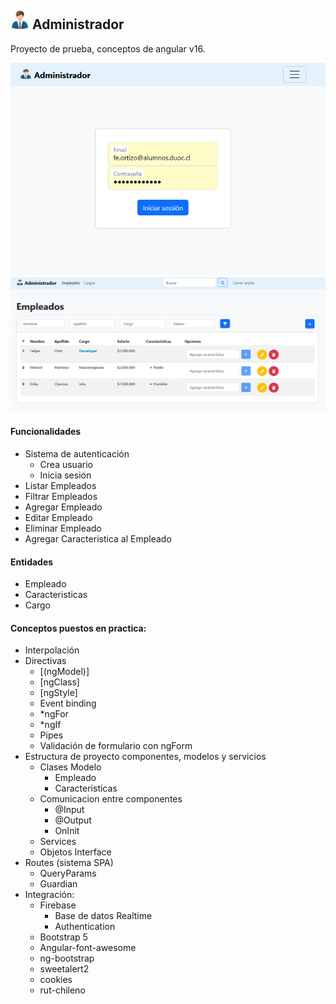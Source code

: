 ## <img src="src/assets/hombre-de-negocios.png" width="30" alt="Texto alternativo"> Administrador
Proyecto de prueba, conceptos de angular v16.

![Alt text](image-2.png)
![Alt text](image.png)

#### Funcionalidades
- Sistema de autenticación
  - Crea usuario
  - Inicia sesión
- Listar Empleados
- Filtrar Empleados
- Agregar Empleado
- Editar Empleado
- Eliminar Empleado
- Agregar Caracteristica al Empleado

#### Entidades
- Empleado
- Caracteristicas
- Cargo

#### Conceptos puestos en practica: 
- Interpolación
- Directivas 
    - [(ngModel)]
    - [ngClass]
    - [ngStyle] 
    - Event binding
    - *ngFor
    - *ngIf
    - Pipes
    - Validación de formulario con ngForm
- Estructura de proyecto componentes, modelos y servicios
    - Clases Modelo
        - Empleado
        - Caracteristicas
    - Comunicacion entre componentes
        - @Input
        - @Output
        - OnInit
    - Services
    - Objetos Interface
- Routes (sistema SPA)
    - QueryParams
    - Guardian
- Integración:
    - Firebase 
        - Base de datos Realtime
        - Authentication
    - Bootstrap 5
    - Angular-font-awesome
    - ng-bootstrap
    - sweetalert2
    - cookies
    - rut-chileno
